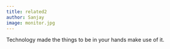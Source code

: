 ```yaml
---
title: related2
author: Sanjay
image: monitor.jpg
---
```



Technology made the things to be in your hands make use of it.
